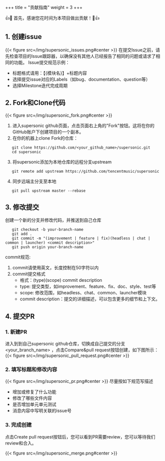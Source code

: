 +++
title = "贡献指南"
weight = 3
+++

👍🎉 首先，感谢您花时间为本项目做出贡献！🎉👍

## **1. 创建issue**
{{< figure src=/img/supersonic_issues.png#center >}}
在提交Issue之前，请先检查项目的Issue跟踪器，以确保没有其他人已经报告了相同的问题或请求了相同的功能。
Issue提交规范示例：
- 标题格式请用：【{模块名}】+标题内容
- 选择提交issue对应的Labels（如bug、documentation、question等）
- 选择Milestone迭代完成周期

## **2. Fork和Clone代码**
{{< figure src=/img/supersonic_fork.png#center >}}
1. 进入supersonic github页面，点击页面右上角的"Fork"按钮。这将在你的GitHub账户下创建项目的一个副本。
2. 在你的机器上clone Fork的仓库：
```
   git clone https://github.com/<your_github_name>/supersonic.git
   cd supersonic
```
3. 将supersonic添加为本地仓库的远程分支upstream
```
   git remote add upstream https://github.com/tencentmusic/supersonic
```
4. 同步远端主分支至本地
```
   git pull upstream master --rebase
```
## **3. 修改提交**
创建一个新的分支并修改代码，并推送到自己仓库
```
   git checkout -b your-branch-name
   git add .
   git commit -m "(improvement | feature | fix)(headless | chat | common | launcher) <commit description>"
   git push origin your-branch-name
```
commit规范:  
1. commit请使用英文，长度控制在50字符以内
2. commit提交格式
   - 格式：(type)(scope) commit description
   - type: 提交类型，如improvement、feature、fix、doc、style、test等
   - scope: 修改范围，如headless、chat、common、launcher模块
   - commit description：提交的详细描述，可以包含更多的细节和上下文。

## **4. 提交PR**
### **1. 新建PR**

进入到到自己supersonic github仓库，切换成自己提交的分支<your_branch_name> ，点击Compare&pull request按钮创建，如下图所示：
{{< figure src=/img/supersonic_pull_request.png#center >}}

### **2. 填写标题和修改内容**

{{< figure src=/img/supersonic_pr.png#center >}}
尽量按如下规范写描述
- 增加或修复了什么功能
- 修改了哪些文件内容
- 是否增加单元单元测试
- 消息内容中写明关联的issue号

### **3. 完成创建**  
点击Create pull request按钮后，您可以看到PR需要review，您可以等待我们review和合入。

{{< figure src=/img/supersonic_merge.png#center >}}



